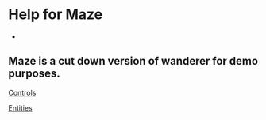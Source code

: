 # Help for Maze
-
Maze is a cut down version of wanderer for demo purposes.
-

[Controls](mazeControls)

[Entities](mazeEntities)
